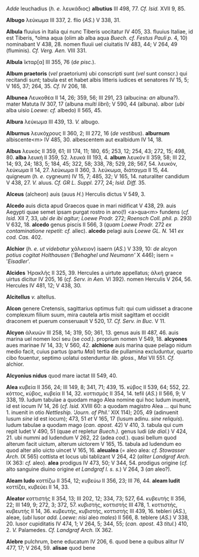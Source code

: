 *Adde* leuchadius (*h. e.* λευκάδιος) **albutius** III 498, 77. *Cf.
Isid.* XVII 9, 85.

**Albugo** λεύκωμα III 337, 2. flio (*AS.*) V 338, 31.

**Albula** fluuius in Italia qui nunc Tiberis uocitatur IV 405, 33.
fluuius Italiae, id est Tiberis, †olma aqua (olim ab alba aqua *Buech.
cf. Festus Pauli p.* 4, 10) nominabant V 438, 28. nomen fluuii uel
ciuitatis IV 483, 44; V 264, 49 (fluminis). *Cf. Verg. Aen.* VIII 331.

**Albula** ἴκταρ[α] III 355, 76 (*de pisc.*).

**Album praetoris** (*vel* praetorium) ubi conscripti sunt (*vel* sunt
conscr.) qui recitandi sunt; tabula est et habet albis litteris iudices
et senatores IV 15, 5; V 165, 37; 264, 35. *Cf.* IV 206, 18.

**Albunea** Λευκοθέα II 14, 26; 359, 56; III 291, 23 (albucina: *an*
albuna?). mater Matuta IV 307, 17 (albuna *multi libri*); V 590, 44
(albuna). albor (*ubi* alba uisio *Loewe*: *cf.* albedo) II 565, 45.

**Albura** λεύκωμα III 439, 13. *V.* albugo.

**Alburnus** λευκόχρους II 360, 2; III 272, 16 (*de vestibus*).
**alburnum** albiscente\<m\> IV 485, 30. albescentem aut exalbidum IV
14, 18.

**Albus** λευκός II 359, 61; III 174, 11; 180, 65; 253, 12; 254, 43;
272, 15; 498, 80. **alba** λευκή II 359, 52. λευκά III 193, 4. **album**
λευκόν II 359, 58; III 22, 14; 93, 24; 183, 5; 184, 45; 322, 58; 338,
78; 529, 28; 567, 54. λευκόν, λεύκωμα II 14, 27. λεύκωμα II 360, 3.
λεύκωμα, διάταγμα II 15, 44. quigneum (*h. e.* cygneum) IV 15, 7; 485,
32; V 165, 14. naturaliter candidum V 438, 27. *V.* aluus. *Cf. GR L.
Suppl.* 277, 24; *Isid. Diff.* 35.

**Alceus** (alcheon) auis (auus *H.*) Herculis dictus V 549, 3.

**Alcedo** auis dicta apud Graecos quae in mari nidificat V 438, 29.
auis Aegypti quae semet ipsam purgat rostro in ano(!) \<a\>qua\<m\>
fundens (*cf. Isid.* XII 7, 33, *ubi de ibi agitur; Loewe Prodr.* 272;
*Roensch Coll. phil. p.* 293) V 632, 18. **alcedo** genus piscis II 566,
3 (*quam Loewe Prodr.* 272 *ex contaminatione repetit: cf.* allec).
**alcedo** pelagi auis *Loewe GL. N.* 141 *ex cod. Cas.* 402.

**Alchior** (*h. e. ut videbatur* χάλκειον) isaern (*AS.*) V 339, 10:
*de* alcyon *potius cogitat Holthausen* (*'Behaghel und Neumann'* X
446); isern = '*Eisadler*'.

**Alcides** Ἡρακλῆς II 325, 39. Hercules a uirtute appellatus; ἀλκή
graece uirtus dicitur IV 205, 16 (*cf. Serv. in Aen.* VI 392). nomen
Herculis V 264, 56. Hercules IV 481, 12; V 438, 30.

**Alcitellus** *v.* altellus.

**Alcon** genere Cretensis, sagittarius optimus fuit: qui cum uidisset a
dracone complexum filium suum, mira cautela artis misit sagittam et
occidit draconem et puerum conseruauit V 520, 17. *Cf. Serv. in Buc.* V
11.

**Alcyon** ἀλκυών III 258, 14; 319, 50; 361, 13. genus auis III 487, 46.
auis marina uel nomen loci seu (se *cod.*). proprium nomen V 549, 18.
**alcyones** aues marinae IV 14, 33; V 560, 42. **alchione** auis marina
quae pelago nidum medio facit, cuius partus (partu *Mai*) tertia die
pullamina excluduntur, quarto cibo fouentur, septimo uolatui ostenduntur
*lib. gloss., Mai* VII 551. *Cf.* alchior.

**Alcyonius nidus** quod mare iactat III 549, 40.

**Alea** κυβεία II 356, 24; III 149, 8; 341, 71; 439, 15. κύβος II 539,
64; 552, 22. κόττος, κύβος, κυβεία II 14, 32. κοττισμός II 354, 14.
tefil (*AS.*) II 566, 9; V 338, 19. ludum tabulae a quodam mago Alea
nomine qui hoc ludum inuenit, id est iocum IV 14, 26 (*cf. Isid.* XVIII
60: a quodam magistro Alea ... qui hunc 1. inuenit in otio *Nettleship.
'Journ. of Phil.'* XIX 114); 205, 49 (adinuenit lusum *sine* id est
iocum); 473, 51 *et* V 165, 17 (lusum adinu. *sine reliquis*). ludum
tabulae a quodam mago (*can. apost.* 42) V 410, 3. tabula qui cum repit
ludet V 490, 51 (quae *et* repletur *Buech.).* genus ludi (*de dial.*) V
424, 21. ubi nummi ad ludendum V 262, 22 (adea *cod.*). quasi bellum
quod alterum facit uictum, alterum uictorem V 165, 15. tabula ad
ludendum eo quod alter alio uicto uincet V 165, 16. **aleualea** (=
aleo alea: *cf. Stowasser Arch.* IX 565) cottista et locus ubi tablizant
V 264, 42 (*aliter Landgraf Arch.* IX 363: *cf.* aleo). **alea**
prodigus IV 473, 50; V 344, 54. prodigus origine (*cf.* alto sanguine
diuino origine *et Landgraf l. s. s.*) V 264, 3 (*an* aleo?).

**Aleam ludo** κοττίζω II 354, 12; κυβεύω II 356, 23; III 76, 44. **aleam
ludit** κοττίζει, κυβεύει II 14, 33.

**Aleator** κοττιστής II 354, 13; III 202, 12; 334, 73; 527, 64.
κυβευτής II 356, 22; III 149, 9; 272, 3; 372, 57. κυβιστής, κοττιστής
III 478, 1. κοττιστής, κυβευτής II 14, 36. κυβευτής, κυβιστής, κοττιστής
III 439, 16. tebleri (*AS.*), aleae, (*ubi* lusor *add. Loewe: nisi*
aleo *males*) II 566, 8. teblere (*AS.*) V 338, 20. lusor cupiditatis IV
474, 1; V 264, 5; 344, 55; (*can. apost.* 43 *titul.*) 410, 2. *V.*
Palamedes. *Cf. Landgraf Arch.* IX 362.

**Alebre** pulchrum, bene educatum IV 206, 6. quod bene a quibus alitur
IV 477, 17; V 264, 59. **alisae** quod bene
